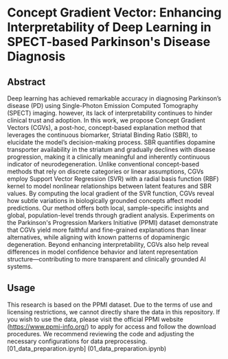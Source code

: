 # Concept Gradient Vector: Enhancing Interpretability of Deep Learning in SPECT-based Parkinson's Disease Diagnosis
## Abstract
Deep learning has achieved remarkable accuracy in diagnosing Parkinson’s disease (PD) using Single-Photon Emission Computed Tomography (SPECT) imaging. however, its lack of interpretability continues to hinder clinical trust and adoption. In this work, we propose Concept Gradient Vectors (CGVs), a post-hoc, concept-based explanation method that leverages the continuous biomarker, Striatal Binding Ratio (SBR), to elucidate the model’s decision-making process. SBR quantifies dopamine transporter availability in the striatum and gradually declines with disease progression, making it a clinically meaningful and inherently continuous indicator of neurodegeneration. Unlike conventional concept-based methods that rely on discrete categories or linear assumptions, CGVs employ Support Vector Regression (SVR) with a radial basis function (RBF) kernel to model nonlinear relationships between latent features and SBR values. By computing the local gradient of the SVR function, CGVs reveal how subtle variations in biologically grounded concepts affect model predictions. Our method offers both local, sample-specific insights and global, population-level trends through gradient analysis. Experiments on the Parkinson's Progression Markers Initiative (PPMI) dataset demonstrate that CGVs yield more faithful and fine-grained explanations than linear alternatives, while aligning with known patterns of dopaminergic degeneration. Beyond enhancing interpretability, CGVs also help reveal differences in model confidence behavior and latent representation structure—contributing to more transparent and clinically grounded AI systems.

## Usage
This research is based on the PPMI dataset. Due to the terms of use and licensing restrictions, we cannot directly share the data in this repository. If you wish to use the data, please visit the official PPMI website (https://www.ppmi-info.org/) to apply for access and follow the download procedures.
We recommend reviewing the code and adjusting the necessary configurations for data preprocessing. 
[01_data_preparation.ipynb] (01_data_preparation.ipynb)
